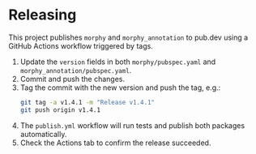 # Releasing

This project publishes `morphy` and `morphy_annotation` to pub.dev using a GitHub Actions workflow triggered by tags.

1. Update the `version` fields in both `morphy/pubspec.yaml` and `morphy_annotation/pubspec.yaml`.
2. Commit and push the changes.
3. Tag the commit with the new version and push the tag, e.g.:
   ```bash
   git tag -a v1.4.1 -m "Release v1.4.1"
   git push origin v1.4.1
   ```
4. The `publish.yml` workflow will run tests and publish both packages automatically.
5. Check the Actions tab to confirm the release succeeded.
